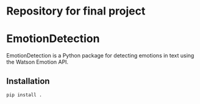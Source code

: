 # Repository for final project
# EmotionDetection

EmotionDetection is a Python package for detecting emotions in text using the Watson Emotion API.

## Installation

```bash
pip install .